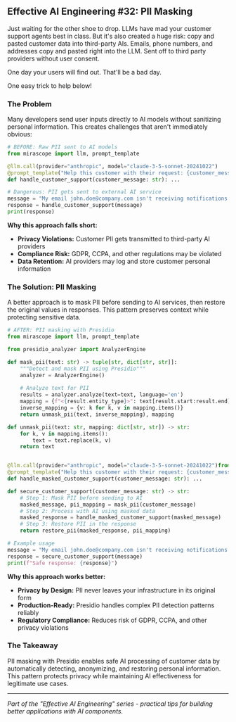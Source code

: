 ## Effective AI Engineering #32: PII Masking

Just waiting for the other shoe to drop. LLMs have mad your customer support agents best in class.
But it's also created a huge risk: copy and pasted customer data into third-party AIs.
Emails, phone numbers, and addresses copy and pasted right into the LLM.
Sent off to third party providers without user consent.

One day your users will find out.
That'll be a bad day.

One easy trick to help below!

### The Problem

Many developers send user inputs directly to AI models without sanitizing personal information. This creates challenges that aren't immediately obvious:

```python
# BEFORE: Raw PII sent to AI models
from mirascope import llm, prompt_template

@llm.call(provider="anthropic", model="claude-3-5-sonnet-20241022")
@prompt_template("Help this customer with their request: {customer_message}")
def handle_customer_support(customer_message: str): ...

# Dangerous: PII gets sent to external AI service
message = "My email john.doe@company.com isn't receiving notifications and my phone 555-123-4567 needs to be updated"
response = handle_customer_support(message)
print(response)
```

**Why this approach falls short:**

- **Privacy Violations:** Customer PII gets transmitted to third-party AI providers
- **Compliance Risk:** GDPR, CCPA, and other regulations may be violated
- **Data Retention:** AI providers may log and store customer personal information

### The Solution: PII Masking

A better approach is to mask PII before sending to AI services, then restore the original values in responses. This pattern preserves context while protecting sensitive data.

```python
# AFTER: PII masking with Presidio
from mirascope import llm, prompt_template

from presidio_analyzer import AnalyzerEngine

def mask_pii(text: str) -> tuple[str, dict[str, str]]:
    """Detect and mask PII using Presidio"""
    analyzer = AnalyzerEngine()
    
    # Analyze text for PII
    results = analyzer.analyze(text=text, language='en')
    mapping = {f"<{result.entity_type}>": text[result.start:result.end] for result in results}
    inverse_mapping = {v: k for k, v in mapping.items()}
    return unmask_pii(text, inverse_mapping), mapping

def unmask_pii(text: str, mapping: dict[str, str]) -> str:
    for k, v in mapping.items():
        text = text.replace(k, v)
    return text


@llm.call(provider="anthropic", model="claude-3-5-sonnet-20241022")from presidio_analyzer import AnalyzerEngine
@prompt_template("Help this customer with their request: {customer_message}")
def handle_masked_customer_support(customer_message: str): ...

def secure_customer_support(customer_message: str) -> str:
    # Step 1: Mask PII before sending to AI
    masked_message, pii_mapping = mask_pii(customer_message)
    # Step 2: Process with AI using masked data
    masked_response = handle_masked_customer_support(masked_message)
    # Step 3: Restore PII in the response
    return restore_pii(masked_response, pii_mapping)

# Example usage
message = "My email john.doe@company.com isn't receiving notifications and my phone 555-123-4567 needs to be updated"
response = secure_customer_support(message)
print(f"Safe response: {response}")
```

**Why this approach works better:**

- **Privacy by Design:** PII never leaves your infrastructure in its original form
- **Production-Ready:** Presidio handles complex PII detection patterns reliably
- **Regulatory Compliance:** Reduces risk of GDPR, CCPA, and other privacy violations

### The Takeaway

PII masking with Presidio enables safe AI processing of customer data by automatically detecting, anonymizing, and restoring personal information. This pattern protects privacy while maintaining AI effectiveness for legitimate use cases.

---
*Part of the "Effective AI Engineering" series - practical tips for building better applications with AI components.*